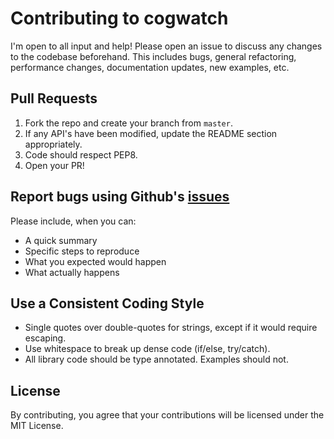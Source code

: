 # Contributing to cogwatch
I'm open to all input and help! Please open an issue to discuss any changes to the codebase beforehand. This includes
bugs, general refactoring, performance changes, documentation updates, new examples, etc.

## Pull Requests
1. Fork the repo and create your branch from `master`.
2. If any API's have been modified, update the README section appropriately.
3. Code should respect PEP8.
4. Open your PR!

## Report bugs using Github's [issues](https://github.com/robertwayne/cogwatch/issues)
Please include, when you can:
- A quick summary
- Specific steps to reproduce
- What you expected would happen
- What actually happens

## Use a Consistent Coding Style
* Single quotes over double-quotes for strings, except if it would require escaping.
* Use whitespace to break up dense code (if/else, try/catch).
* All library code should be type annotated. Examples should not.

## License
By contributing, you agree that your contributions will be licensed under the MIT License.

